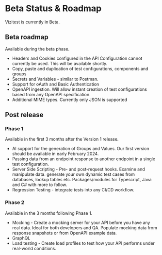 # Beta Status & Roadmap

Vizitest is currently in Beta. 

## Beta roadmap
Available during the beta phase.

- Headers and Cookies configured in the API Configuration cannot currently be used. This will be available shortly.
- Copy, paste and duplication of test configurations, components and groups
- Secrets and Variables - similar to Postman.
- Support for oAuth and Basic Authentication
- OpenAPI ingestion. Will allow instant creation of test configurations based from any OpenAPI specification.
- Additional MIME types. Currently only JSON is supported


## Post release
### Phase 1
Available in the first 3 months after the Version 1 release.

- AI support for the generation of Groups and Values. Our first version should be available in early February 2024.
- Passing data from an endpoint response to another endpoint in a single test configuration.
- Server Side Scripting - Pre- and post-request hooks. Examine and manipulate data. generate your own dynamic test cases from databases, lookup tables etc. Packages/modules for Typescript, Java and C# with more to follow.
- Regression Testing - integrate tests into any CI/CD workflow.

### Phase 2
Available in the 3 months following Phase 1.

- Mocking - Create a mocking server for your API before you have any real data. Ideal for both developers and QA. Populate mocking data from response snapshots or from OpenAPI example data.
- GraphQL
- Load testing - Create load profiles to test how your API performs under real-world conditions.

